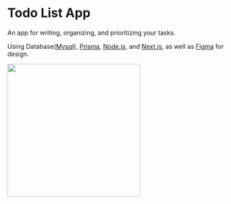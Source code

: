 # Todo List App

An app for writing, organizing, and prioritizing your tasks.

Using Database([Mysql](https://www.mysql.com/)), [Prisma](https://www.prisma.io/), [Node.js](https://nodejs.org/en/), and [Next.js](https://nextjs.org/), as well as [Figma](https://www.figma.com/) for design.

<img height="300" src="https://user-images.githubusercontent.com/87442098/155371953-b48fba25-d518-4dda-9cb9-080e629a0539.jpg">
